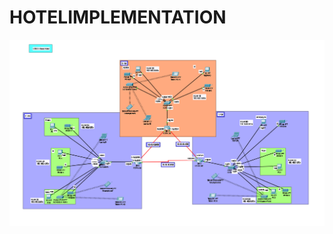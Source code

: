 # HOTELIMPLEMENTATION
<img src="https://github.com/reisoglusoftware/Networking-Projects/blob/main/CISCO%20Grand%20Hotel/Cisco%20Grand%20Hotel.png">
